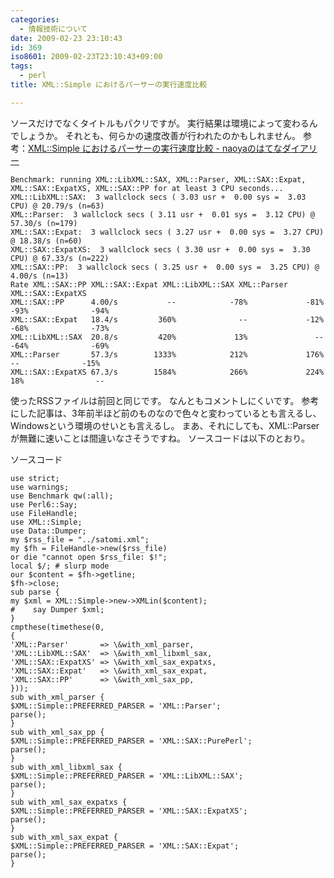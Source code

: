 ```yaml
---
categories:
  - 情報技術について
date: 2009-02-23 23:10:43
id: 369
iso8601: 2009-02-23T23:10:43+09:00
tags:
  - perl
title: XML::Simple におけるパーサーの実行速度比較

---
```


<p>ソースだけでなくタイトルもパクリですが。
実行結果は環境によって変わるんでしょうか。
それとも、何らかの速度改善が行われたのかもしれません。
参考：<a href="http://d.hatena.ne.jp/naoya/20050801/1122884138" target="_blank">XML::Simple におけるパーサーの実行速度比較 - naoyaのはてなダイアリー</a></p>

<pre><code>Benchmark: running XML::LibXML::SAX, XML::Parser, XML::SAX::Expat, XML::SAX::ExpatXS, XML::SAX::PP for at least 3 CPU seconds...
XML::LibXML::SAX:  3 wallclock secs ( 3.03 usr +  0.00 sys =  3.03 CPU) @ 20.79/s (n=63)
XML::Parser:  3 wallclock secs ( 3.11 usr +  0.01 sys =  3.12 CPU) @ 57.30/s (n=179)
XML::SAX::Expat:  3 wallclock secs ( 3.27 usr +  0.00 sys =  3.27 CPU) @ 18.38/s (n=60)
XML::SAX::ExpatXS:  3 wallclock secs ( 3.30 usr +  0.00 sys =  3.30 CPU) @ 67.33/s (n=222)
XML::SAX::PP:  3 wallclock secs ( 3.25 usr +  0.00 sys =  3.25 CPU) @  4.00/s (n=13)
Rate XML::SAX::PP XML::SAX::Expat XML::LibXML::SAX XML::Parser XML::SAX::ExpatXS
XML::SAX::PP      4.00/s           --            -78%             -81%        -93%              -94%
XML::SAX::Expat   18.4/s         360%              --             -12%        -68%              -73%
XML::LibXML::SAX  20.8/s         420%             13%               --        -64%              -69%
XML::Parser       57.3/s        1333%            212%             176%          --              -15%
XML::SAX::ExpatXS 67.3/s        1584%            266%             224%         18%                --
</code></pre>

<p>使ったRSSファイルは前回と同じです。
なんともコメントしにくいです。
参考にした記事は、3年前半ほど前のものなので色々と変わっているとも言えるし、Windowsという環境のせいとも言えるし。
まあ、それにしても、XML::Parserが無難に速いことは間違いなさそうですね。
ソースコードは以下のとおり。</p>

<p>
ソースコード</p>

<pre><code>use strict;
use warnings;
use Benchmark qw(:all);
use Perl6::Say;
use FileHandle;
use XML::Simple;
use Data::Dumper;
my &#36;rss_file = &#34;../satomi.xml&#34;;
my &#36;fh = FileHandle-&#62;new(&#36;rss_file)
or die &#34;cannot open &#36;rss_file: &#36;!&#34;;
local &#36;/; # slurp mode
our &#36;content = &#36;fh-&#62;getline;
&#36;fh-&#62;close;
sub parse {
my &#36;xml = XML::Simple-&#62;new-&#62;XMLin(&#36;content);
#    say Dumper &#36;xml;
}
cmpthese(timethese(0,
{
'XML::Parser'       =&#62; \&#38;with_xml_parser,
'XML::LibXML::SAX'  =&#62; \&#38;with_xml_libxml_sax,
'XML::SAX::ExpatXS' =&#62; \&#38;with_xml_sax_expatxs,
'XML::SAX::Expat'   =&#62; \&#38;with_xml_sax_expat,
'XML::SAX::PP'      =&#62; \&#38;with_xml_sax_pp,
}));
sub with_xml_parser {
&#36;XML::Simple::PREFERRED_PARSER = 'XML::Parser';
parse();
}
sub with_xml_sax_pp {
&#36;XML::Simple::PREFERRED_PARSER = 'XML::SAX::PurePerl';
parse();
}
sub with_xml_libxml_sax {
&#36;XML::Simple::PREFERRED_PARSER = 'XML::LibXML::SAX';
parse();
}
sub with_xml_sax_expatxs {
&#36;XML::Simple::PREFERRED_PARSER = 'XML::SAX::ExpatXS';
parse();
}
sub with_xml_sax_expat {
&#36;XML::Simple::PREFERRED_PARSER = 'XML::SAX::Expat';
parse();
}
</code></pre>
    	